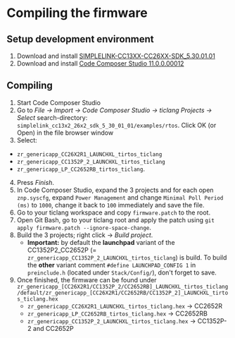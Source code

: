 # Compiling the firmware

## Setup development environment
1. Download and install [SIMPLELINK-CC13XX-CC26XX-SDK_5.30.01.01](https://www.ti.com/tool/download/SIMPLELINK-CC13XX-CC26XX-SDK)
1. Download and install [Code Composer Studio 11.0.0.00012](http://www.ti.com/tool/ticlangTUDIO)

## Compiling
1. Start Code Composer Studio
1. Go to *File -> Import -> Code Composer Studio -> ticlang Projects -> Select* search-directory: `simplelink_cc13x2_26x2_sdk_5_30_01_01/examples/rtos`. Click OK (or Open) in the file browser window
1. Select:
 - `zr_genericapp_CC26X2R1_LAUNCHXL_tirtos_ticlang`
 - `zr_genericapp_CC1352P_2_LAUNCHXL_tirtos_ticlang`
 - `zr_genericapp_LP_CC2652RB_tirtos_ticlang`. 
4. Press *Finish*.
1. In Code Composer Studio, expand the 3 projects and for each open `znp.syscfg`, expand `Power Management` and change `Minimal Poll Period (ms)` to `1000`, change it back to `100` immediately and save the file.
1. Go to your ticlang workspace and copy `firmware.patch` to the root.
1. Open Git Bash, go to your ticlang root and apply the patch using `git apply firmware.patch --ignore-space-change`.
1. Build the 3 projects; right click -> *Build project*.
    - **Important:** by default the **launchpad** variant of the CC1352P2_CC2652P (= `zr_genericapp_CC1352P_2_LAUNCHXL_tirtos_ticlang`) is build. To build the **other** variant comment `#define LAUNCHPAD_CONFIG 1` in `preinclude.h` (located under `Stack/Config/`), don't forget to save.
1. Once finished, the firmware can be found under `zr_genericapp_[CC26X2R1/CC1352P_2/CC2652RB]_LAUNCHXL_tirtos_ticlang/default/zr_genericapp_[CC26X2R1/CC2652RB/CC1352P_2]_LAUNCHXL_tirtos_ticlang.hex`
    - `zr_genericapp_CC26X2R1_LAUNCHXL_tirtos_ticlang.hex` -> CC2652R
    - `zr_genericapp_LP_CC2652RB_tirtos_ticlang.hex` -> CC2652RB
    - `zr_genericapp_CC1352P_2_LAUNCHXL_tirtos_ticlang.hex` -> CC1352P-2 and CC2652P
